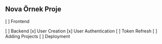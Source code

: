 ## Nova Örnek Proje

  [ ] Frontend

  [ ] Backend 
    [x] User Creation
    [x] User Authentication
    [ ] Token Refresh
    [ ] Adding Projects
    [ ] Deployment 